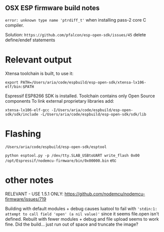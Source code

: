 ## OSX ESP firmware build notes

`error: unknown type name 'ptrdiff_t'` when installing pass-2 core C compiler. 

Solution: `https://github.com/pfalcon/esp-open-sdk/issues/45` delete define/endef statements

# Relevant output

Xtensa toolchain is built, to use it:

`export PATH=/Users/aria/code/espbuild/esp-open-sdk/xtensa-lx106-elf/bin:$PATH`

Espressif ESP8266 SDK is installed. Toolchain contains only Open Source components
To link external proprietary libraries add:

`xtensa-lx106-elf-gcc -I/Users/aria/code/espbuild/esp-open-sdk/sdk/include -L/Users/aria/code/espbuild/esp-open-sdk/sdk/lib`

# Flashing

`/Users/aria/code/espbuild/esp-open-sdk/esptool`

`python esptool.py -p /dev/tty.SLAB_USBtoUART write_flash 0x00 /opt/Espressif/nodemcu-firmware/bin/0x00000.bin` etc


# other notes

RELEVANT - USE 1.5.1 ONLY: https://github.com/nodemcu/nodemcu-firmware/issues/719

Building with default modules + debug causes luatool to fail with `'stdin:1: attempt to call field 'open' (a nil value)'` since it seems file.open isn't defined. Rebuilt with fewer modules + debug and file upload seems to work fine. Did the build... just run out of space and truncate the image?